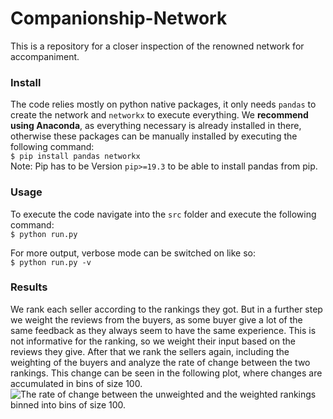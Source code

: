 # Companionship-Network
This is a repository for a closer inspection of the renowned network for accompaniment.

### Install  
The code relies mostly on python native packages, it only needs ```pandas``` to create the network and ```networkx``` to execute everything. We **recommend using Anaconda**, as everything necessary is already installed in there, otherwise these packages can be manually installed by executing the following command:  
```$ pip install pandas networkx```  
Note: Pip has to be Version ```pip>=19.3``` to be able to install pandas from pip.

### Usage
To execute the code navigate into the ```src``` folder and execute the following command:  
```$ python run.py```  
  
For more output, verbose mode can be switched on like so:  
```$ python run.py -v```


### Results
We rank each seller according to the rankings they got. But in a further step we weight the reviews from the buyers, as some buyer give a lot of the same feedback as they always seem to have the same experience. This is not informative for the ranking, so we weight their input based on the reviews they give. After that we rank the sellers again, including the weighting of the buyers and analyze the rate of change between the two rankings. This change can be seen in the following plot, where changes are accumulated in bins of size 100.  
![The rate of change between the unweighted and the weighted rankings binned into bins of size 100.](/plots/100bag_rank_change_of_sellers_after_weighting_buyers.png)  
  